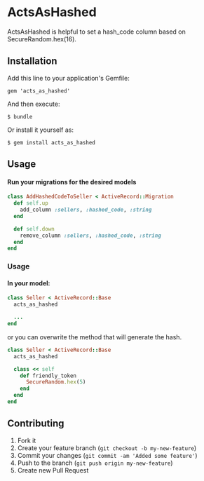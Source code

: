 # ActsAsHashed

ActsAsHashed is helpful to set a hash_code column based on SecureRandom.hex(16).

## Installation

Add this line to your application's Gemfile:

    gem 'acts_as_hashed'

And then execute:

    $ bundle

Or install it yourself as:

    $ gem install acts_as_hashed

## Usage

#### Run your migrations for the desired models

```ruby
class AddHashedCodeToSeller < ActiveRecord::Migration
  def self.up
    add_column :sellers, :hashed_code, :string
  end

  def self.down
    remove_column :sellers, :hashed_code, :string
  end
end
```

### Usage

#### In your model:

```ruby
class Seller < ActiveRecord::Base
  acts_as_hashed

  ...
end
```

or you can overwrite the method that will generate the hash.

```ruby
class Seller < ActiveRecord::Base
  acts_as_hashed

  class << self
    def friendly_token
      SecureRandom.hex(5)
    end
  end
end
```

## Contributing

1. Fork it
2. Create your feature branch (`git checkout -b my-new-feature`)
3. Commit your changes (`git commit -am 'Added some feature'`)
4. Push to the branch (`git push origin my-new-feature`)
5. Create new Pull Request
